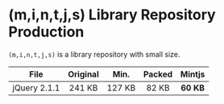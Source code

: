 (m,i,n,t,j,s) Library Repository Production
=============

`(m,i,n,t,j,s)` is a library repository with small size.

| File			| Original	| Min.		| Packed	| Mintjs	|
| :---: | :---: | :---: | :---: | :---: |
| jQuery 2.1.1	| 241 KB	| 127 KB	| 82 KB		| **60 KB**	|

